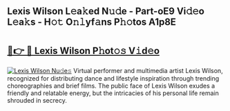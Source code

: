 ## Lexis Wilson L𝚎a𝚔ed N𝚞𝚍e - Part-oE9 Vi𝚍𝚎o L𝚎a𝚔s - H𝚘𝚝 O𝚗𝚕yf𝚊ns P𝚑𝚘tos A1p8E

# <h2><a href="http://kfahbc.oniu.top/?m=Lexis+Wilson">🔗👉 🔴 Lexis Wilson P𝚑ot𝚘𝚜 V𝚒d𝚎o</a></h2>

[![Lexis Wilson Nu𝚍e𝚜](https://i.imgur.com/0qMVB7G.gif)](http://kfahbc.oniu.top/?m=Lexis+Wilson)
Virtual performer and multimedia artist Lexis Wilson, recognized for distributing dance and lifestyle inspiration through trending choreographies and brief films. The public face of Lexis Wilson exudes a friendly and relatable energy, but the intricacies of his personal life remain shrouded in secrecy.  
